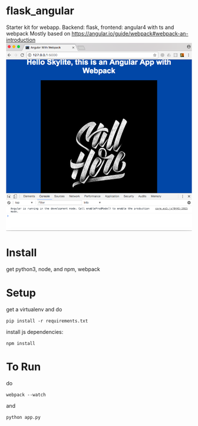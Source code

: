 # flask_angular
Starter kit for webapp. Backend: flask, frontend: angular4 with ts and webpack
Mostly based on https://angular.io/guide/webpack#webpack-an-introduction
![Screenshot](screenshot.png)

# Install
get python3, node, and npm, webpack

# Setup
get a virtualenv and do 
```
pip install -r requirements.txt
```
install js dependencies:
```
npm install
```
# To Run
do 
```
webpack --watch
```
and 
```
python app.py
```

